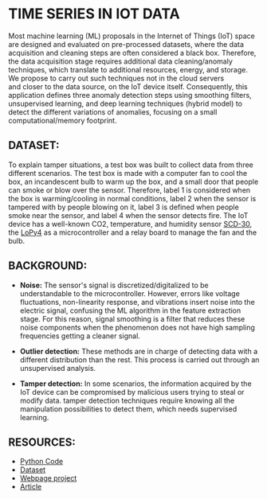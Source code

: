 # TIME SERIES IN IOT DATA

Most machine learning (ML) proposals in the Internet of Things (IoT) space are designed and evaluated on pre-processed datasets, where the data acquisition and cleaning steps are often considered a black box. Therefore, the data acquisition stage requires additional data cleaning/anomaly techniques, which translate to additional resources, energy, and storage. We propose to carry out such techniques not in the cloud servers and closer to the data source, on the IoT device itself. Consequently, this application defines three anomaly detection steps using smoothing filters, unsupervised learning, and deep learning techniques (hybrid model) to detect the different variations of anomalies, focusing on a small computational/memory footprint.

## DATASET: 

To explain tamper situations, a test box was built to collect data from three different scenarios. The test box is made with a computer fan to cool the box, an incandescent bulb to warm up the box, and a small door that people can smoke or blow over the sensor. Therefore, label 1 is considered when the box is warming/cooling in normal conditions, label 2 when the sensor is tampered with by people blowing on it, label 3 is defined when people smoke near the sensor, and label 4 when the sensor detects fire. The IoT device has a well-known CO2, temperature, and humidity sensor [SCD-30](https://sensirion.com/products/catalog/SCD30/), the [LoPy4](https://pycom.io/product/lopy4/) as a microcontroller and a relay board to manage the fan and the bulb. 

## BACKGROUND:

- **Noise:** The sensor's signal is discretized/digitalized to be understandable to the microcontroller. However, errors like voltage fluctuations, non-linearity response, and vibrations insert noise into the electric signal, confusing the ML algorithm in the feature extraction stage. For this reason, signal smoothing is a filter that reduces these noise components when the phenomenon does not have high sampling frequencies getting a cleaner signal.

- **Outlier detection:** These methods are in charge of detecting data with a different distribution than the rest. This process is carried out through an unsupervised analysis.

- **Tamper detection:** In some scenarios, the information acquired by the IoT device can be compromised by malicious users trying to steal or modify data. tamper detection techniques require knowing all the manipulation possibilities to detect them, which needs supervised learning.

## RESOURCES:

- [Python Code](https://github.com/puldavid87/anomaly_detection/blob/main/anomaly_detection.ipynb)
- [Dataset](https://github.com/puldavid87/Timeseries/tree/main/dataset)
- [Webpage project](https://iot4.paulrosero-montalvo.com/timeseries/)
- [Article](https://iot4.paulrosero-montalvo.com/gallery/Hybrid_Anomaly_Detection_Model_on_IoT_Devices%20(1).pdf)
